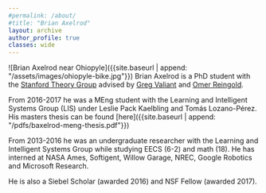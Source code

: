 ```yaml
---
#permalink: /about/
#title: "Brian Axelrod"
layout: archive
author_profile: true
classes: wide
---
```

![Brian Axelrod near Ohiopyle]({{site.baseurl | append: "/assets/images/ohiopyle-bike.jpg"}})
Brian Axelrod is a PhD student with the [Stanford Theory Group](http://theory.stanford.edu/main/index.shtml) advised by [Greg Valiant](http://theory.stanford.edu/~valiant/) and [Omer Reingold](https://omereingold.wordpress.com).

From 2016-2017 he was a MEng student with the Learning and Intelligent Systems Group (LIS) under Leslie Pack Kaelbling and Tomás Lozano-Pérez. His masters thesis can be found [here]({{site.baseurl | append: "/pdfs/baxelrod-meng-thesis.pdf"}})

From 2013-2016 he was an undergraduate researcher with the Learning and Intelligent Systems Group while studying EECS (6-2) and math (18). He has interned at NASA Ames, Softigent, Willow Garage, NREC, Google Robotics and Microsoft Research.

He is also a Siebel Scholar (awarded 2016) and NSF Fellow (awarded 2017).
